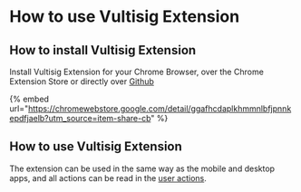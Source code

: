 # How to use Vultisig Extension

## How to install Vultisig Extension

Install Vultisig Extension for your Chrome Browser, over the Chrome Extension Store or directly over [Github](https://github.com/vultisig/vulticonnect)

{% embed url="https://chromewebstore.google.com/detail/ggafhcdaplkhmmnlbfjpnnkepdfjaelb?utm_source=item-share-cb" %}

## How to use Vultisig Extension

The extension can be used in the same way as the mobile and desktop apps, and all actions can be read in the [user actions](../../vultisig-app-actions/creating-a-vault.md).
